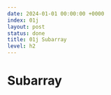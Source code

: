 ```yaml
---
date: 2024-01-01 00:00:00 +0000
index: 01j
layout: post
status: done
title: 01j Subarray
level: h2
---
```


# Subarray